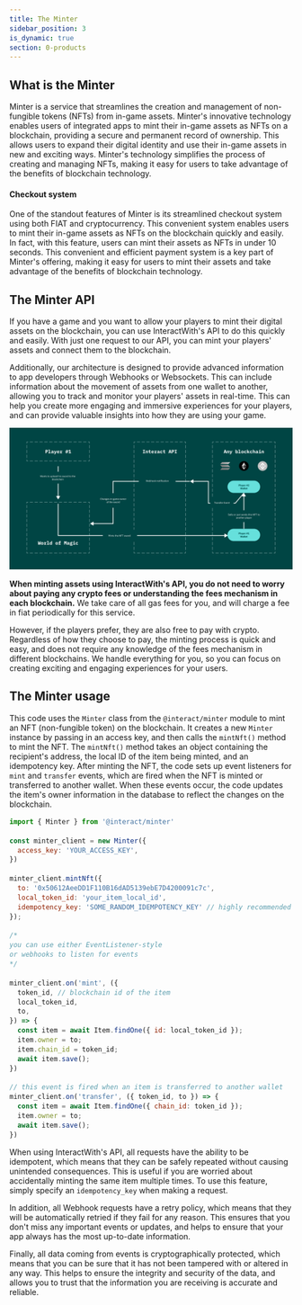```yaml
---
title: The Minter
sidebar_position: 3
is_dynamic: true
section: 0-products
---
```

## W﻿hat is the Minter

Minter is a service that streamlines the creation and management of non-fungible tokens (NFTs) from in-game assets. Minter's innovative technology enables users of integrated apps to mint their in-game assets as NFTs on a blockchain, providing a secure and permanent record of ownership. This allows users to expand their digital identity and use their in-game assets in new and exciting ways. Minter's technology simplifies the process of creating and managing NFTs, making it easy for users to take advantage of the benefits of blockchain technology.

#### Checkout system

One of the standout features of Minter is its streamlined checkout system using both FIAT and cryptocurrency. This convenient system enables users to mint their in-game assets as NFTs on the blockchain quickly and easily. In fact, with this feature, users can mint their assets as NFTs in under 10 seconds. This convenient and efficient payment system is a key part of Minter's offering, making it easy for users to mint their assets and take advantage of the benefits of blockchain technology.

## T﻿he Minter API

If you have a game and you want to allow your players to mint their digital assets on the blockchain, you can use InteractWith's API to do this quickly and easily. With just one request to our API, you can mint your players' assets and connect them to the blockchain.

Additionally, our architecture is designed to provide advanced information to app developers through Webhooks or Websockets. This can include information about the movement of assets from one wallet to another, allowing you to track and monitor your players' assets in real-time. This can help you create more engaging and immersive experiences for your players, and can provide valuable insights into how they are using your game.

![](image.png)

**When minting assets using InteractWith's API, you do not need to worry about paying any crypto fees or understanding the fees mechanism in each blockchain.** We take care of all gas fees for you, and will charge a fee in fiat periodically for this service. 

However, if the players prefer, they are also free to pay with crypto. Regardless of how they choose to pay, the minting process is quick and easy, and does not require any knowledge of the fees mechanism in different blockchains. We handle everything for you, so you can focus on creating exciting and engaging experiences for your users.

## The Minter usage

This code uses the `Minter` class from the `@interact/minter` module to mint an NFT (non-fungible token) on the blockchain. It creates a new `Minter` instance by passing in an access key, and then calls the `mintNft()` method to mint the NFT. The `mintNft()` method takes an object containing the recipient's address, the local ID of the item being minted, and an idempotency key. After minting the NFT, the code sets up event listeners for `mint` and `transfer` events, which are fired when the NFT is minted or transferred to another wallet. When these events occur, the code updates the item's owner information in the database to reflect the changes on the blockchain.

```javascript
import { Minter } from '@interact/minter'

const minter_client = new Minter({
  access_key: 'YOUR_ACCESS_KEY',
})

minter_client.mintNft({
  to: '0x50612AeeDD1F110B16dAD5139ebE7D4200091c7c',
  local_token_id: 'your_item_local_id',
  idempotency_key: 'SOME_RANDOM_IDEMPOTENCY_KEY' // highly recommended to use
});

/*
you can use either EventListener-style 
or webhooks to listen for events
*/

minter_client.on('mint', ({
  token_id, // blockchain id of the item
  local_token_id,
  to,
}) => {
  const item = await Item.findOne({ id: local_token_id });
  item.owner = to;
  item.chain_id = token_id;
  await item.save();
})

// this event is fired when an item is transferred to another wallet
minter_client.on('transfer', ({ token_id, to }) => {
  const item = await Item.findOne({ chain_id: token_id });
  item.owner = to;
  await item.save();
})
```

When using InteractWith's API, all requests have the ability to be idempotent, which means that they can be safely repeated without causing unintended consequences. This is useful if you are worried about accidentally minting the same item multiple times. To use this feature, simply specify an `idempotency_key` when making a request.

In addition, all Webhook requests have a retry policy, which means that they will be automatically retried if they fail for any reason. This ensures that you don't miss any important events or updates, and helps to ensure that your app always has the most up-to-date information.

Finally, all data coming from events is cryptographically protected, which means that you can be sure that it has not been tampered with or altered in any way. This helps to ensure the integrity and security of the data, and allows you to trust that the information you are receiving is accurate and reliable.